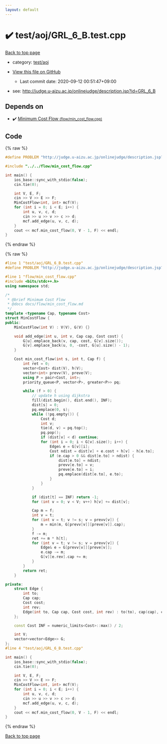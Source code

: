 ```yaml
---
layout: default
---
```


<!-- mathjax config similar to math.stackexchange -->
<script type="text/javascript" async
  src="https://cdnjs.cloudflare.com/ajax/libs/mathjax/2.7.5/MathJax.js?config=TeX-MML-AM_CHTML">
</script>
<script type="text/x-mathjax-config">
  MathJax.Hub.Config({
    TeX: { equationNumbers: { autoNumber: "AMS" }},
    tex2jax: {
      inlineMath: [ ['$','$'] ],
      processEscapes: true
    },
    "HTML-CSS": { matchFontHeight: false },
    displayAlign: "left",
    displayIndent: "2em"
  });
</script>

<script type="text/javascript" src="https://cdnjs.cloudflare.com/ajax/libs/jquery/3.4.1/jquery.min.js"></script>
<script src="https://cdn.jsdelivr.net/npm/jquery-balloon-js@1.1.2/jquery.balloon.min.js" integrity="sha256-ZEYs9VrgAeNuPvs15E39OsyOJaIkXEEt10fzxJ20+2I=" crossorigin="anonymous"></script>
<script type="text/javascript" src="../../../assets/js/copy-button.js"></script>
<link rel="stylesheet" href="../../../assets/css/copy-button.css" />


# :heavy_check_mark: test/aoj/GRL_6_B.test.cpp

<a href="../../../index.html">Back to top page</a>

* category: <a href="../../../index.html#0d0c91c0cca30af9c1c9faef0cf04aa9">test/aoj</a>
* <a href="{{ site.github.repository_url }}/blob/master/test/aoj/GRL_6_B.test.cpp">View this file on GitHub</a>
    - Last commit date: 2020-09-12 00:51:47+09:00


* see: <a href="http://judge.u-aizu.ac.jp/onlinejudge/description.jsp?id=GRL_6_B">http://judge.u-aizu.ac.jp/onlinejudge/description.jsp?id=GRL_6_B</a>


## Depends on

* :heavy_check_mark: <a href="../../../library/flow/min_cost_flow.cpp.html">Minimum Cost Flow <small>(flow/min_cost_flow.cpp)</small></a>


## Code

<a id="unbundled"></a>
{% raw %}
```cpp
#define PROBLEM "http://judge.u-aizu.ac.jp/onlinejudge/description.jsp?id=GRL_6_B"

#include "../../flow/min_cost_flow.cpp"

int main() {
    ios_base::sync_with_stdio(false);
    cin.tie(0);

    int V, E, F;
    cin >> V >> E >> F;
    MinCostFlow<int, int> mcf(V);
    for (int i = 0; i < E; i++) {
        int u, v, c, d;
        cin >> u >> v >> c >> d;
        mcf.add_edge(u, v, c, d);
    }
    cout << mcf.min_cost_flow(0, V - 1, F) << endl;
}
```
{% endraw %}

<a id="bundled"></a>
{% raw %}
```cpp
#line 1 "test/aoj/GRL_6_B.test.cpp"
#define PROBLEM "http://judge.u-aizu.ac.jp/onlinejudge/description.jsp?id=GRL_6_B"

#line 1 "flow/min_cost_flow.cpp"
#include <bits/stdc++.h>
using namespace std;

/*
 * @brief Minimum Cost Flow
 * @docs docs/flow/min_cost_flow.md
 */
template <typename Cap, typename Cost>
struct MinCostFlow {
public:
    MinCostFlow(int V) : V(V), G(V) {}

    void add_edge(int u, int v, Cap cap, Cost cost) {
        G[u].emplace_back(v, cap, cost, G[v].size());
        G[v].emplace_back(u, 0, -cost, G[u].size() - 1);
    }

    Cost min_cost_flow(int s, int t, Cap f) {
        int ret = 0;
        vector<Cost> dist(V), h(V);
        vector<int> prevv(V), preve(V);
        using P = pair<Cost, int>;
        priority_queue<P, vector<P>, greater<P>> pq;

        while (f > 0) {
            // update h using dijkstra
            fill(dist.begin(), dist.end(), INF);
            dist[s] = 0;
            pq.emplace(0, s);
            while (!pq.empty()) {
                Cost d;
                int v;
                tie(d, v) = pq.top();
                pq.pop();
                if (dist[v] < d) continue;
                for (int i = 0; i < G[v].size(); i++) {
                    Edge& e = G[v][i];
                    Cost ndist = dist[v] + e.cost + h[v] - h[e.to];
                    if (e.cap > 0 && dist[e.to] > ndist) {
                        dist[e.to] = ndist;
                        prevv[e.to] = v;
                        preve[e.to] = i;
                        pq.emplace(dist[e.to], e.to);
                    }
                }
            }

            if (dist[t] == INF) return -1;
            for (int v = 0; v < V; v++) h[v] += dist[v];

            Cap m = f;
            int v = t;
            for (int v = t; v != s; v = prevv[v]) {
                m = min(m, G[prevv[v]][preve[v]].cap);
            }
            f -= m;
            ret += m * h[t];
            for (int v = t; v != s; v = prevv[v]) {
                Edge& e = G[prevv[v]][preve[v]];
                e.cap -= m;
                G[v][e.rev].cap += m;
            }
        }
        return ret;
    }

private:
    struct Edge {
        int to;
        Cap cap;
        Cost cost;
        int rev;
        Edge(int to, Cap cap, Cost cost, int rev) : to(to), cap(cap), cost(cost), rev(rev) {}
    };

    const Cost INF = numeric_limits<Cost>::max() / 2;

    int V;
    vector<vector<Edge>> G;
};
#line 4 "test/aoj/GRL_6_B.test.cpp"

int main() {
    ios_base::sync_with_stdio(false);
    cin.tie(0);

    int V, E, F;
    cin >> V >> E >> F;
    MinCostFlow<int, int> mcf(V);
    for (int i = 0; i < E; i++) {
        int u, v, c, d;
        cin >> u >> v >> c >> d;
        mcf.add_edge(u, v, c, d);
    }
    cout << mcf.min_cost_flow(0, V - 1, F) << endl;
}

```
{% endraw %}

<a href="../../../index.html">Back to top page</a>

